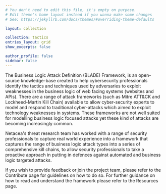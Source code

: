 ```yaml
---
# You don't need to edit this file, it's empty on purpose.
# Edit theme's home layout instead if you wanna make some changes
# See: https://jekyllrb.com/docs/themes/#overriding-theme-defaults

layout: collection

collection: tactics
entries_layout: grid
show_excerpts: false

author_profile: false
sidebar: false
---
```


<p>The Business Logic Attack Definition (BLADE) Framework, is an open-source knowledge-base created to help cybersecurity professionals identify the tactics and techniques used by adversaries to exploit weaknesses in the business logic of web facing systems (websites and APIs).
There are a range of attack frameworks (such as Mitre ATT&CK and Lockheed-Martin Kill Chain) available to allow cyber-security experts to model and respond to traditional cyber-attacks which aimed to exploit technology weaknesses in systems. These frameworks are not well suited for modelling business logic focused attacks yet these kind of attacks are becoming increasingly common.<p>
<p>Netacea's threat research team has worked with a range of security professionals to capture real world experience into a framework that captures the range of business logic attack types into a series of comprehensive kill chains, to allow security professionals to take a proactive approach in putting in defences against automated and business logic targeted attacks.</p>
<p>If you wish to provide feedback or join the project team, please refer to the Contribute page for guidelines on how to do so. For further guidance on how to read and understand the framework please refer to the Resources page. </p>